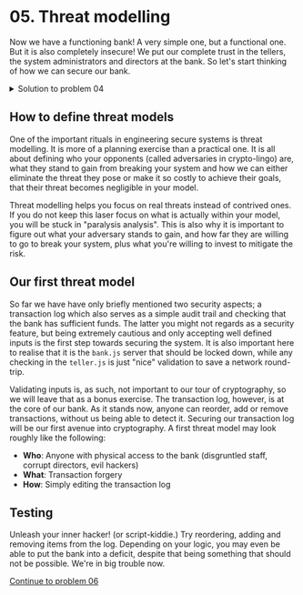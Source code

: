 # 05. Threat modelling

Now we have a functioning bank! A very simple one, but a functional one. But it is also completely insecure! We put our complete trust in the tellers, the
system administrators and directors at the bank. So let's start thinking of how
we can secure our bank.

<details>
  <summary>Solution to problem 04</summary>

```js
// bank.js
var jsonStream = require('duplex-json-stream')
var net = require('net')
var fs = require('fs')
var log = require('./log.json')

function sum() {
    return log.reduce(
        function (accu, x) {
            switch (x.cmd) {
                case 'deposit':
                    return accu + x.amount
                case 'withdraw':
                    return accu - x.amount
                default:
                    return accu
            }
        }
        , 0)
}

function save() {
    let data = JSON.stringify(log);
    fs.writeFileSync('log.json', data);
}


var server = net.createServer(function (socket) {
    socket = jsonStream(socket)
    socket.on('data', function (msg) {
        console.log('Bank received:', msg)
        let amount = Math.abs(parseInt(msg.amount))
        switch (msg.cmd){
            case 'balance':
                socket.write({ cmd: 'balance', balance: sum() })
                break
            case 'deposit':
                log.push({cmd: 'deposit', amount: amount})
                save()
                socket.write({ cmd: 'balance', balance: sum() })
                break
            case 'withdraw':
                if(amount<=sum()){
                    log.push({cmd: 'withdraw', amount: amount})
                    save()
                    socket.write({ cmd: 'balance', balance: sum() })
                } else {
                    socket.write("insufficient funds")
                }
                break
            default:
                break
        }
        
    })
})

server.listen(3876)

console.log("started bank")


```

```js
// teller.js
var jsonStream = require('duplex-json-stream')
var net = require('net')

var client = jsonStream(net.connect(3876))

client.on('data', function (msg) {
  console.log('Teller received:', msg)
})

const args = process.argv.slice(2)
const command = args[0]
const amount = Math.abs(parseInt(args[1]))

switch (command){
    case 'balance':
        client.end({cmd: 'balance'})
        break
    case 'deposit':
        client.end({cmd: 'deposit', amount: amount})
        break
    case 'withdraw':
        client.end({cmd: 'withdraw', amount: amount})
        break
    default:
        break
}

console.log("started teller")


```

</details>

## How to define threat models

One of the important rituals in engineering secure systems is threat modelling.
It is more of a planning exercise than a practical one. It is all about
defining who your opponents (called adversaries in crypto-lingo) are, what they
stand to gain from breaking your system and how we can either eliminate the
threat they pose or make it so costly to achieve their goals, that their
threat becomes negligible in your model.

Threat modelling helps you focus on real threats instead of contrived ones. If
you do not keep this laser focus on what is actually within your model, you will
be stuck in "paralysis analysis". This is also why it is important to figure out
what your adversary stands to gain, and how far they are willing to go to break
your system, plus what you're willing to invest to mitigate the risk.


## Our first threat model

So far we have have only briefly mentioned two security aspects; a transaction
log which also serves as a simple audit trail and checking that the bank has
sufficient funds. The latter you might not regards as a security feature, but
being extremely cautious and only accepting well defined inputs is the first
step towards securing the system. It is also important here to realise that it
is the `bank.js` server that should be locked down, while any checking in the
`teller.js` is just "nice" validation to save a network round-trip.

Validating inputs is, as such, not important to our tour of cryptography, so we
will leave that as a bonus exercise. The transaction log, however, is at the core
of our bank. As it stands now, anyone can reorder, add or remove
transactions, without us being able to detect it. Securing our transaction log
will be our first avenue into cryptography. A first threat model may look
roughly like the following:

* **Who**: Anyone with physical access to the bank (disgruntled staff, corrupt directors, evil hackers)
* **What**: Transaction forgery
* **How**: Simply editing the transaction log

## Testing

Unleash your inner hacker! (or script-kiddie.) Try reordering, adding and
removing items from the log. Depending on your logic, you may even be able to
put the bank into a deficit, despite that being something that should not be
possible. We're in big trouble now.

[Continue to problem 06](06.md)
